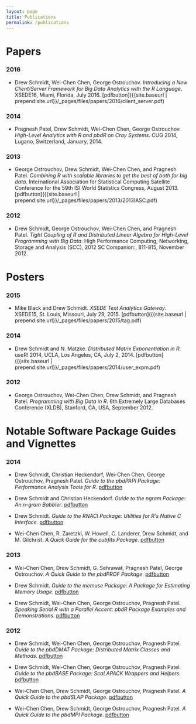 ```yaml
---
layout: page 
title: Publications
permalink: /publications
---
```



# Papers

### 2016

* Drew Schmidt, Wei-Chen Chen, George Ostrouchov. *Introducing a New Client/Server Framework for Big Data Analytics with the R Language*. XSEDE16, Miami, Florida, July 2016. [pdfbutton]({{site.baseurl | prepend:site.url}}/_pages/files/papers/2016/client_server.pdf)

### 2014
* Pragnesh Patel, Drew Schmidt, Wei-Chen Chen, George Ostrouchov.  *High-Level Analytics with R and pbdR on Cray Systems*. CUG 2014, Lugano, Switzerland, January, 2014.

### 2013
* George Ostrouchov, Drew Schmidt, Wei-Chen Chen, and Pragnesh Patel.  *Combining R with scalable libraries to get the best of both for big data*. International Association for Statistical Computing Satellite Conference for the 59th ISI World Statistics Congress, August 2013.  [pdfbutton]({{site.baseurl | prepend:site.url}}/_pages/files/papers/2013/2013IASC.pdf)

### 2012
*  Drew Schmidt, George Ostrouchov, Wei-Chen Chen, and Pragnesh Patel.  *Tight Coupling of R and Distributed Linear Algebra for High-Level Programming with Big Data*. High Performance Computing, Networking, Storage and Analysis (SCC), 2012 SC Companion:, 811-815, November 2012.



# Posters

### 2015
* Mike Black and Drew Schmidt. *XSEDE Text Analytics Gateway*. XSEDE15, St. Louis, Missouri, July 29, 2015. [pdfbutton]({{site.baseurl | prepend:site.url}}/_pages/files/papers/2015/tag.pdf)

### 2014
* Drew Schmidt and N. Matzke. *Distributed Matrix Exponentiation in R*. useR! 2014, UCLA, Los Angeles, CA, July 2, 2014. [pdfbutton]({{site.baseurl | prepend:site.url}}/_pages/files/papers/2014/user_expm.pdf)

### 2012
* George Ostrouchov, Wei-Chen Chen, Drew Schmidt, and Pragnesh Patel.  *Programming with Big Data in R*. 6th Extremely Large Databases Conference (XLDB), Stanford, CA, USA, September 2012. 



# Notable Software Package Guides and Vignettes

### 2014
* Drew Schmidt, Christian Heckendorf, Wei-Chen Chen, George Ostrouchov, Pragnesh Patel.  *Guide to the pbdPAPI Package: Performance Analysis Tools for R*. [pdfbutton](https://github.com/wrathematics/pbdPAPI/blob/master/inst/doc/pbdPAPI-guide.pdf?raw=true)

* Drew Schmidt and Christian Heckendorf. *Guide to the ngram Package: An n-gram Babbler*. [pdfbutton](https://github.com/wrathematics/ngram/blob/master/inst/doc/ngram-guide.pdf?raw=true)

* Drew Schmidt. *Guide to the RNACI Package: Utilities for R's Native C Interface*. [pdfbutton](https://github.com/wrathematics/RNACI/blob/master/inst/doc/RNACI-guide.pdf?raw=true)

* Wei-Chen Chen, R. Zaretzki, W. Howell, C. Landerer, Drew Schmidt, and M. Gilchrist. *A Quick Guide for the cubfits Package*. [pdfbutton](https://github.com/snoweye/cubfits/blob/master/inst/doc/cubfits-guide.pdf?raw=true)


### 2013

* Wei-Chen Chen, Drew Schmidt, G. Sehrawat, Pragnesh Patel, George Ostrouchov. *A Quick Guide to the pbdPROF Package*. [pdfbutton](https://github.com/RBigData/pbdPROF/blob/master/inst/doc/pbdPROF-guide.pdf?raw=true)

* Drew Schmidt. *Guide to the memuse Package: A Package for Estimating Memory Usage*. [pdfbutton](https://github.com/wrathematics/memuse/blob/master/inst/doc/memuse-guide.pdf?raw=true)

* Drew Schmidt, Wei-Chen Chen, George Ostrouchov, Pragnesh Patel.  *Speaking Serial R with a Parallel Accent: pbdR Package Examples and Demonstrations*. [pdfbutton](https://github.com/wrathematics/pbdDEMO/blob/master/inst/doc/pbdDEMO-guide.pdf?raw=true)


### 2012

* Drew Schmidt, Wei-Chen Chen, George Ostrouchov, Pragnesh Patel.  *Guide to the pbdDMAT Package: Distributed Matrix Classes and Methods*. [pdfbutton](https://github.com/wrathematics/pbdDMAT/blob/master/inst/doc/pbdDMAT-guide.pdf?raw=true)

* Drew Schmidt, Wei-Chen Chen, George Ostrouchov, Pragnesh Patel.  *Guide to the pbdBASE Package: ScaLAPACK Wrappers and Helpers*.
[pdfbutton](https://github.com/wrathematics/pbdBASE/blob/master/inst/doc/pbdBASE-guide.pdf?raw=true)

* Wei-Chen Chen, Drew Schmidt, George Ostrouchov, Pragnesh Patel.  *A Quick Guide to the pbdSLAP Package*. [pdfbutton](https://github.com/snoweye/pbdSLAP/blob/master/inst/doc/pbdSLAP-guide.pdf?raw=true)

* Wei-Chen Chen, Drew Schmidt, George Ostrouchov, Pragnesh Patel.  *A Quick Guide to the pbdMPI Package*. [pdfbutton](https://github.com/snoweye/pbdMPI/blob/master/inst/doc/pbdMPI-guide.pdf?raw=true)


<script src="{{site.baseurl | prepend:site.url}}/_pages/ui/js/buttons.js"></script>
